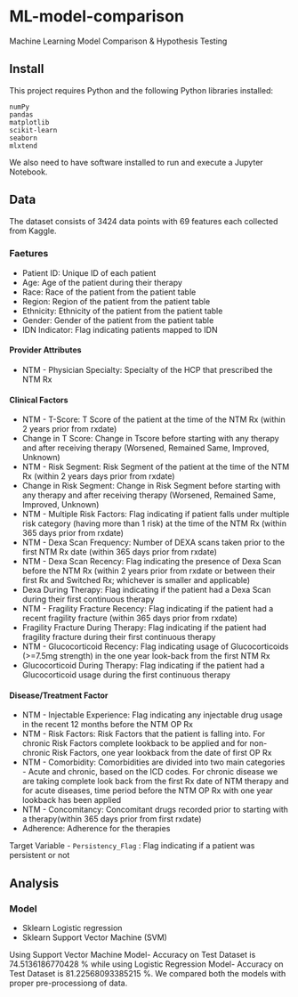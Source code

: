 # ML-model-comparison
Machine Learning Model Comparison &amp; Hypothesis Testing

## Install
This project requires Python and the following Python libraries installed:

    numPy
    pandas
    matplotlib
    scikit-learn
    seaborn
    mlxtend

We also need to have software installed to run and execute a Jupyter Notebook.

## Data
The dataset consists of 3424 data points with 69 features each collected from Kaggle.

### Faetures

- Patient ID: Unique ID of each patient
- Age: Age of the patient during their therapy
- Race: Race of the patient from the patient table
- Region: Region of the patient from the patient table
- Ethnicity: Ethnicity of the patient from the patient table
- Gender: Gender of the patient from the patient table
- IDN Indicator: Flag indicating patients mapped to IDN

#### Provider Attributes
- NTM - Physician Specialty: Specialty of the HCP that prescribed the NTM Rx

#### Clinical Factors
- NTM - T-Score: T Score of the patient at the time of the NTM Rx (within 2 years prior from rxdate)
- Change in T Score: Change in Tscore before starting with any therapy and after receiving therapy (Worsened, Remained Same, Improved, Unknown)
- NTM - Risk Segment: Risk Segment of the patient at the time of the NTM Rx (within 2 years days prior from rxdate)
- Change in Risk Segment: Change in Risk Segment before starting with any therapy and after receiving therapy (Worsened, Remained Same, Improved, Unknown)
- NTM - Multiple Risk Factors: Flag indicating if patient falls under multiple risk category (having more than 1 risk) at the time of the NTM Rx (within 365 days prior from rxdate)
- NTM - Dexa Scan Frequency: Number of DEXA scans taken prior to the first NTM Rx date (within 365 days prior from rxdate)
- NTM - Dexa Scan Recency: Flag indicating the presence of Dexa Scan before the NTM Rx (within 2 years prior from rxdate or between their first Rx and Switched Rx; whichever is smaller and applicable)
- Dexa During Therapy: Flag indicating if the patient had a Dexa Scan during their first continuous therapy
- NTM - Fragility Fracture Recency: Flag indicating if the patient had a recent fragility fracture (within 365 days prior from rxdate)
- Fragility Fracture During Therapy: Flag indicating if the patient had fragility fracture during their first continuous therapy
- NTM - Glucocorticoid Recency: Flag indicating usage of Glucocorticoids (>=7.5mg strength) in the one year look-back from the first NTM Rx
- Glucocorticoid During Therapy: Flag indicating if the patient had a Glucocorticoid usage during the first continuous therapy

#### Disease/Treatment Factor
- NTM - Injectable Experience: Flag indicating any injectable drug usage in the recent 12 months before the NTM OP Rx
- NTM - Risk Factors: Risk Factors that the patient is falling into. For chronic Risk Factors complete lookback to be applied and for non-chronic Risk Factors, one year lookback from the date of first OP Rx
- NTM - Comorbidity: Comorbidities are divided into two main categories - Acute and chronic, based on the ICD codes. For chronic disease we are taking complete look back from the first Rx date of NTM therapy and for acute diseases, time period before the NTM OP Rx with one year lookback has been applied
- NTM - Concomitancy: Concomitant drugs recorded prior to starting with a therapy(within 365 days prior from first rxdate)
- Adherence: Adherence for the therapies

Target Variable - `Persistency_Flag` : Flag indicating if a patient was persistent or not

## Analysis
### Model
- Sklearn Logistic regression
- Sklearn Support Vector Machine (SVM)

Using Support Vector Machine Model- Accuracy on Test Dataset is 74.5136186770428 % while using Logistic Regression Model- Accuracy on Test Dataset is 81.22568093385215 %.
We compared both the models with proper pre-processiong of data. 
